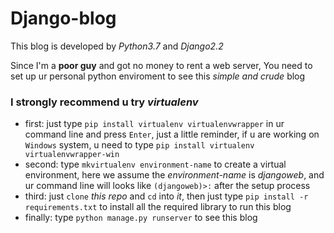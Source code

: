 # Django-blog

This blog is developed by *Python3.7* and *Django2.2*

Since I'm a **poor guy** and got no money to rent a web server, You need to set up ur personal python enviroment to see this *simple and crude* blog

### I strongly recommend u try *virtualenv*
- first: just type `pip install virtualenv virtualenvwrapper` in ur command line and press `Enter`, just a little reminder, if u are working on `Windows` system, u need to type `pip install virtualenv virtualenvwrapper-win`
- second: type `mkvirtualenv environment-name` to create a virtual environment, here we assume the *environment-name* is *djangoweb*, and ur command line will looks like `(djangoweb)>:` after the setup process
- third: just `clone` *this repo* and `cd` into *it*, then just type `pip install -r requirements.txt` to install all the required library to run this blog
- finally: type `python manage.py runserver` to see this blog
